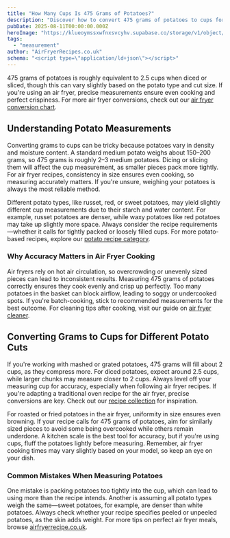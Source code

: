 ```yaml
---
title: "How Many Cups Is 475 Grams of Potatoes?"
description: "Discover how to convert 475 grams of potatoes to cups for perfect air fryer recipes every time. Get accurate measurements now!"
pubDate: 2025-08-11T00:00:00.000Z
heroImage: "https://klueoymssxwfnxsvcyhv.supabase.co/storage/v1/object/public/md/how-many-cups-is-475-grams-of-potatoes-67ac59e6.webp"
tags:
  - "measurement"
author: "AirFryerRecipes.co.uk"
schema: "<script type=\"application/ld+json\"></script>"
---
```


<p>475 grams of potatoes is roughly equivalent to 2.5 cups when diced or sliced, though this can vary slightly based on the potato type and cut size. If you're using an air fryer, precise measurements ensure even cooking and perfect crispiness. For more air fryer conversions, check out our <a href=https://www.airfryerrecipe.co.uk/air-fryer-conversion-chart>air fryer conversion chart</a>.</p>  

<h2>Understanding Potato Measurements</h2>  
<p>Converting grams to cups can be tricky because potatoes vary in density and moisture content. A standard medium potato weighs about 150–200 grams, so 475 grams is roughly 2–3 medium potatoes. Dicing or slicing them will affect the cup measurement, as smaller pieces pack more tightly. For air fryer recipes, consistency in size ensures even cooking, so measuring accurately matters. If you're unsure, weighing your potatoes is always the most reliable method.</p>  

<p>Different potato types, like russet, red, or sweet potatoes, may yield slightly different cup measurements due to their starch and water content. For example, russet potatoes are denser, while waxy potatoes like red potatoes may take up slightly more space. Always consider the recipe requirements—whether it calls for tightly packed or loosely filled cups. For more potato-based recipes, explore our <a href=https://www.airfryerrecipe.co.uk/recipe-category/potatoes>potato recipe category</a>.</p>  

<h3>Why Accuracy Matters in Air Fryer Cooking</h3>  
<p>Air fryers rely on hot air circulation, so overcrowding or unevenly sized pieces can lead to inconsistent results. Measuring 475 grams of potatoes correctly ensures they cook evenly and crisp up perfectly. Too many potatoes in the basket can block airflow, leading to soggy or undercooked spots. If you're batch-cooking, stick to recommended measurements for the best outcome. For cleaning tips after cooking, visit our guide on <a href=https://www.airfryerrecipe.co.uk/air-fryer-cleaner>air fryer cleaner</a>.</p>  

<h2>Converting Grams to Cups for Different Potato Cuts</h2>  
<p>If you're working with mashed or grated potatoes, 475 grams will fill about 2 cups, as they compress more. For diced potatoes, expect around 2.5 cups, while larger chunks may measure closer to 2 cups. Always level off your measuring cup for accuracy, especially when following air fryer recipes. If you're adapting a traditional oven recipe for the air fryer, precise conversions are key. Check out our <a href=https://www.airfryerrecipe.co.uk/recipes>recipe collection</a> for inspiration.</p>  

<p>For roasted or fried potatoes in the air fryer, uniformity in size ensures even browning. If your recipe calls for 475 grams of potatoes, aim for similarly sized pieces to avoid some being overcooked while others remain underdone. A kitchen scale is the best tool for accuracy, but if you're using cups, fluff the potatoes lightly before measuring. Remember, air fryer cooking times may vary slightly based on your model, so keep an eye on your dish.</p>  

<h3>Common Mistakes When Measuring Potatoes</h3>  
<p>One mistake is packing potatoes too tightly into the cup, which can lead to using more than the recipe intends. Another is assuming all potato types weigh the same—sweet potatoes, for example, are denser than white potatoes. Always check whether your recipe specifies peeled or unpeeled potatoes, as the skin adds weight. For more tips on perfect air fryer meals, browse <a href=https://www.airfryerrecipe.co.uk>airfryerrecipe.co.uk</a>.</p>